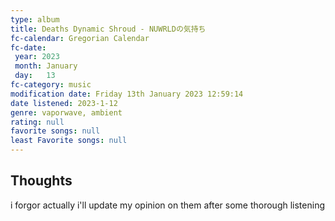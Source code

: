 ```yaml
---
type: album 
title: Deaths Dynamic Shroud - NUWRLDの気持ち
fc-calendar: Gregorian Calendar
fc-date: 
 year: 2023
 month: January
 day:   13
fc-category: music
modification date: Friday 13th January 2023 12:59:14
date listened: 2023-1-12 
genre: vaporwave, ambient 
rating: null
favorite songs: null
least Favorite songs: null
---
```

## Thoughts

i forgor 
actually i'll update my opinion on them after some thorough listening
